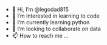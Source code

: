 - 👋 Hi, I’m @legodad815
- 👀 I’m interested in learning to code
- 🌱 I’m currently learning python
- 💞️ I’m looking to collaborate on data
- 📫 How to reach me ...

<!---
legodad815/legodad815 is a ✨ special ✨ repository because its `README.md` (this file) appears on your GitHub profile.
You can click the Preview link to take a look at your changes.
--->
